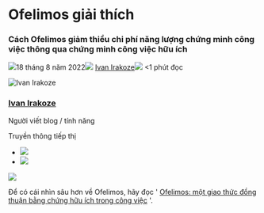 # Ofelimos giải thích

### **Cách Ofelimos giảm thiểu chi phí năng lượng chứng minh công việc thông qua chứng minh công việc hữu ích**

![](img/2022-08-18-ofelimos-explained.002.png)18 tháng 8 năm 2022![](img/2022-08-18-ofelimos-explained.002.png) [Ivan Irakoze](/en/blog/authors/ivan-irakoze/page-1/)![](img/2022-08-18-ofelimos-explained.003.png) &lt;1 phút đọc

![Ivan Irakoze](img/2022-08-18-ofelimos-explained.004.png)[](/en/blog/authors/ivan-irakoze/page-1/)

### [**Ivan Irakoze**](/en/blog/authors/ivan-irakoze/page-1/)

Người viết blog / tính năng

Truyền thông tiếp thị

- ![](img/2022-08-18-ofelimos-explained.005.png)[](mailto:ivan.irakoze@iohk.io "E-mail")
- ![](img/2022-08-18-ofelimos-explained.006.png)[](https://twitter.com/The_ADA_Poet "Twitter")

![](img/2022-08-18-ofelimos-explained.007.png)

Để có cái nhìn sâu hơn về Ofelimos, hãy đọc ' [Ofelimos: một giao thức đồng thuận bằng chứng hữu ích trong công việc](https://iohk.io/en/blog/posts/2022/08/16/introducing-ofelimos-a-proof-of-useful-work-consensus-protocol/) '.
